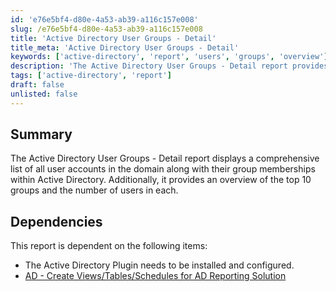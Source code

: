 ```yaml
---
id: 'e76e5bf4-d80e-4a53-ab39-a116c157e008'
slug: /e76e5bf4-d80e-4a53-ab39-a116c157e008
title: 'Active Directory User Groups - Detail'
title_meta: 'Active Directory User Groups - Detail'
keywords: ['active-directory', 'report', 'users', 'groups', 'overview']
description: 'The Active Directory User Groups - Detail report provides a comprehensive list of all user accounts in the domain, detailing their group memberships within Active Directory. It also highlights the top 10 groups and the number of users in each, aiding in user management and group oversight.'
tags: ['active-directory', 'report']
draft: false
unlisted: false
---
```


## Summary

The Active Directory User Groups - Detail report displays a comprehensive list of all user accounts in the domain along with their group memberships within Active Directory. Additionally, it provides an overview of the top 10 groups and the number of users in each.

## Dependencies

This report is dependent on the following items:
- The Active Directory Plugin needs to be installed and configured.
- [AD - Create Views/Tables/Schedules for AD Reporting Solution](/docs/f0b2fe2b-8bd8-4d9a-9428-2123b332aa49)

